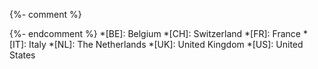 {%- comment %}
<!-- ISO 639-1 ALpha 2 -->
{%- endcomment %}
*[BE]:                      Belgium
*[CH]:                      Switzerland
*[FR]:                      France
*[IT]:                      Italy
*[NL]:                      The Netherlands
*[UK]:                      United Kingdom
*[US]:                      United States